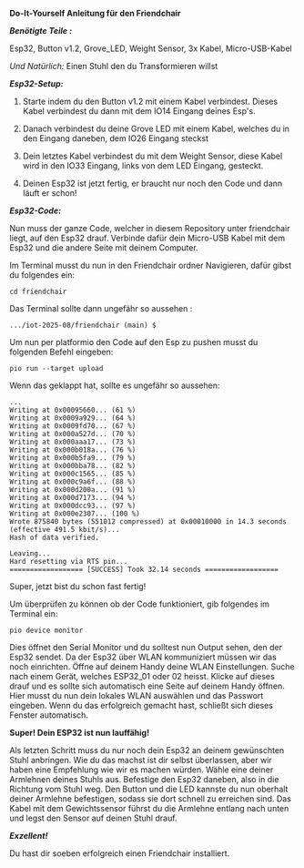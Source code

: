 **Do-It-Yourself Anleitung für den Friendchair**

***Benötigte  Teile :***   

Esp32, Button v1.2, Grove_LED, Weight Sensor, 3x Kabel,
Micro-USB-Kabel

*Und Natürlich:* Einen Stuhl den du Transformieren willst

***Esp32-Setup:***

1. Starte indem du den Button v1.2 mit einem Kabel verbindest. Dieses Kabel
verbindest du dann mit dem IO14 Eingang deines Esp's.

2. Danach verbindest du deine Grove LED mit einem Kabel, welches du in den
Eingang daneben, dem IO26 Eingang steckst

3. Dein letztes Kabel verbindest du mit dem Weight Sensor, diese Kabel wird
in den IO33 Eingang, links von dem LED Eingang, gesteckt.

4. Deinen Esp32 ist jetzt fertig, er braucht nur noch den Code und dann läuft er schon!

***Esp32-Code:***

Nun muss der ganze Code, welcher in diesem Repository unter friendchair liegt, auf den Esp32 drauf.
Verbinde dafür dein Micro-USB Kabel mit dem Esp32 und die andere Seite mit deinem Computer.

Im Terminal musst du nun in den Friendchair ordner Navigieren, dafür gibst du folgendes ein:
```
cd friendchair
```
Das Terminal sollte dann ungefähr so aussehen :
```
.../iot-2025-08/friendchair (main) $
```
Um nun per platformio den Code auf den Esp zu pushen musst du folgenden Befehl eingeben:
```
pio run --target upload
```
Wenn das geklappt hat, sollte es ungefähr so aussehen:
```
...
Writing at 0x00095660... (61 %)
Writing at 0x0009a929... (64 %)
Writing at 0x0009fd70... (67 %)
Writing at 0x000a527d... (70 %)
Writing at 0x000aaa17... (73 %)
Writing at 0x000b018a... (76 %)
Writing at 0x000b5fa9... (79 %)
Writing at 0x000bba78... (82 %)
Writing at 0x000c1565... (85 %)
Writing at 0x000c9a6f... (88 %)
Writing at 0x000d200a... (91 %)
Writing at 0x000d7173... (94 %)
Writing at 0x000dcc93... (97 %)
Writing at 0x000e2307... (100 %)
Wrote 875840 bytes (551012 compressed) at 0x00010000 in 14.3 seconds (effective 491.5 kbit/s)...
Hash of data verified.

Leaving...
Hard resetting via RTS pin...
================== [SUCCESS] Took 32.14 seconds ================== 
```
Super, jetzt bist du schon fast fertig!

Um überprüfen zu können ob der Code funktioniert, gib folgendes im Terminal ein:
```
pio device monitor
```
Dies öffnet den Serial Monitor und du solltest nun Output sehen, den der Esp32 sendet.
Da der Esp32 über WLAN kommuniziert müssen wir das noch einrichten. Öffne auf deinem Handy deine WLAN Einstellungen. Suche nach einem
Gerät, welches ESP32_01 oder 02 heisst. Klicke auf dieses drauf und es sollte sich automatisch eine Seite auf deinem Handy öffnen.
Hier musst du nun dein lokales WLAN auswählen und das Passwort eingeben. Wenn du das erfolgreich gemacht hast, schließt sich dieses Fenster automatisch.

**Super! Dein ESP32 ist nun lauffähig!**

Als letzten Schritt muss du nur noch dein Esp32 an deinem gewünschten Stuhl anbringen. Wie du das machst ist
dir selbst überlassen, aber wir haben eine Empfehlung wie wir es machen würden. Wähle eine deiner Armlehnen deines Stuhls aus. Befestige den Esp32 daneben, also in die Richtung vom Stuhl weg.
Den Button und die LED kannste du nun oberhalt deiner Armlehne befestigen, sodass sie dort schnell zu erreichen sind. Das Kabel mit dem
Gewichtssensor führst du die Armlehne entlang nach unten und legst den Sensor auf deinen Stuhl drauf. 

***Exzellent!***

Du hast dir soeben erfolgreich einen Friendchair installiert.

